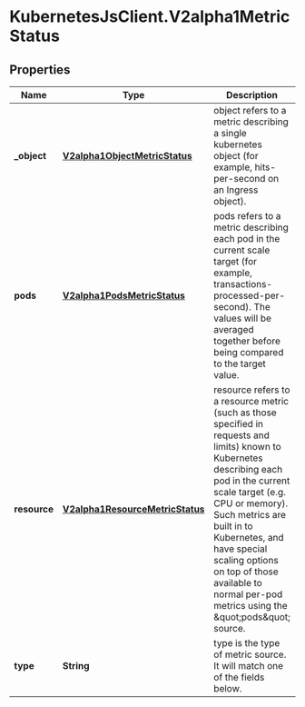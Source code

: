 # KubernetesJsClient.V2alpha1MetricStatus

## Properties
Name | Type | Description | Notes
------------ | ------------- | ------------- | -------------
**_object** | [**V2alpha1ObjectMetricStatus**](V2alpha1ObjectMetricStatus.md) | object refers to a metric describing a single kubernetes object (for example, hits-per-second on an Ingress object). | [optional] 
**pods** | [**V2alpha1PodsMetricStatus**](V2alpha1PodsMetricStatus.md) | pods refers to a metric describing each pod in the current scale target (for example, transactions-processed-per-second).  The values will be averaged together before being compared to the target value. | [optional] 
**resource** | [**V2alpha1ResourceMetricStatus**](V2alpha1ResourceMetricStatus.md) | resource refers to a resource metric (such as those specified in requests and limits) known to Kubernetes describing each pod in the current scale target (e.g. CPU or memory). Such metrics are built in to Kubernetes, and have special scaling options on top of those available to normal per-pod metrics using the \&quot;pods\&quot; source. | [optional] 
**type** | **String** | type is the type of metric source.  It will match one of the fields below. | 


